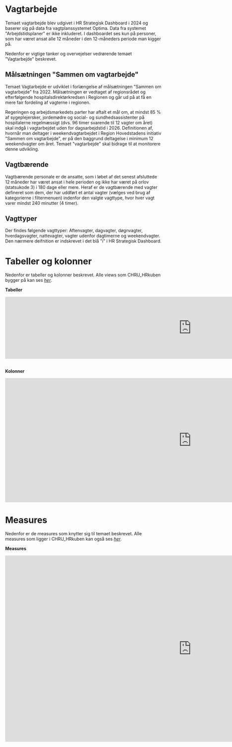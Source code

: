 # Vagtarbejde
Temaet vagtarbejde blev udgivet i HR Strategisk Dashboard i 2024 og baserer sig på data fra vagtplanssystemet Optima. Data fra systemet "Arbejdstidsplaner" er ikke inkluderet. I dashboardet ses kun på personer, som har været ansat alle 12 måneder i den 12-måneders periode man kigger på.

Nedenfor er vigtige tanker og overvejelser vedrørende temaet "Vagtarbejde" beskrevet.

## Målsætningen "Sammen om vagtarbejde"
Temaet Vagtarbejde er udviklet i forlængelse af målsætningen "Sammen om vagtarbejde" fra 2022. Målsætningen er vedtaget af regionsrådet og efterfølgende hospitalsdirektørkredsen i Regionen og går ud på at få en mere fair fordeling af vagterne i regionen.

Regeringen og arbejdsmarkedets parter har aftalt et mål om, at mindst 85 % af sygeplejersker, jordemødre og social- og sundhedsassistenter på hospitalerne regelmæssigt (dvs. 96 timer svarende til 12 vagter om året) skal indgå i vagtarbejdet uden for dagsarbejdstid i 2026. Definitionen af, hvornår man deltager i weekendvagtarbejdet i Region Hovedstadens initiativ "Sammen om vagtarbejde", er på den baggrund deltagelse i minimum 12 weekendvagter om året. Temaet "vagtarbejde" skal bidrage til at monitorere denne udvikling.

## Vagtbærende
Vagtbærende personale er de ansatte, som i løbet af det senest afsluttede 12 måneder har været ansat i hele perioden og ikke har været på orlov (statsukode 3) i 180 dage eller mere. Heraf er de vagtbærende med vagter defineret som dem, der har uddført et antal vagter (vælges ved brug af kategorierne i filtermenuen) indenfor den valgte vagttype, hvor hver vagt varer mindst 240 minutter (4 timer).

## Vagttyper
Der findes følgende vagttyper: Aftenvagter, dagvagter, døgnvagter, hverdagsvagter, nattevagter, vagter udenfor dagtimerne og weekendvagter. Den nærmere deifnition er indskrevet i det blå "i" i HR Strategisk Dashboard.

# Tabeller og kolonner
Nedenfor er tabeller og kolonner beskrevet. Alle views som CHRU_HRkuben bygger på kan ses [*her*](https://github.com/DataOgDigitalisering/versionsstyringViews/tree/Produktion/viewFolder).

<b>Tabeller</b>
<center>
<iframe width="1200" height="200" frameborder="0" scrolling="no" src="https://regionh-my.sharepoint.com/personal/tanja_olsen_la_cour_regionh_dk/_layouts/15/Doc.aspx?sourcedoc={8d5cf238-e8c7-40f1-bf4f-139fc065219d}&action=embedview&wdAllowInteractivity=False&Item=Vagtplan_Tabeller&wdHideGridlines=True&wdInConfigurator=True&wdInConfigurator=True"></iframe>
</center>
<br>
 
<b>Kolonner</b>
<center>
<iframe width="1200" height="400" frameborder="0" scrolling="no" src="https://regionh-my.sharepoint.com/personal/tanja_olsen_la_cour_regionh_dk/_layouts/15/Doc.aspx?sourcedoc={8d5cf238-e8c7-40f1-bf4f-139fc065219d}&action=embedview&wdAllowInteractivity=False&Item=Vagtplan_Kolonner&wdHideGridlines=True&wdInConfigurator=True&wdInConfigurator=True"></iframe>
</center>

# Measures
Nedenfor er de measures som knytter sig til temaet beskrevet. Alle measures som ligger i CHRU_HRkuben kan også ses [*her*](https://github.com/DataOgDigitalisering/CHRU_HRKube/tree/produktion/tables/_Measures/measures).

<b>Measures</b>
<center>
<iframe width="1200" height="600" frameborder="0" scrolling="no" src="https://regionh-my.sharepoint.com/personal/tanja_olsen_la_cour_regionh_dk/_layouts/15/Doc.aspx?sourcedoc={8d5cf238-e8c7-40f1-bf4f-139fc065219d}&action=embedview&wdAllowInteractivity=False&Item=Vagtplan_Measures&wdHideGridlines=True&wdInConfigurator=True&wdInConfigurator=True"></iframe>
</center>

